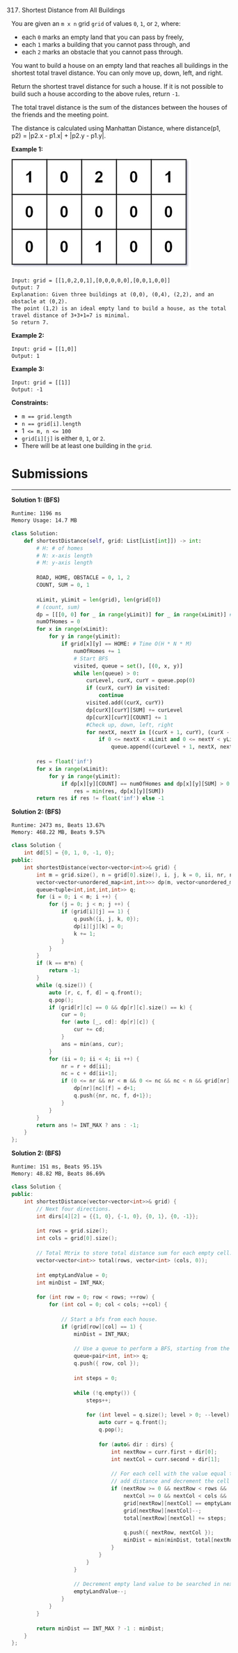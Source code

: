 317. Shortest Distance from All Buildings

You are given an `m x n` grid `grid` of values `0`, `1`, or `2`, where:

* each `0` marks an empty land that you can pass by freely,
* each `1` marks a building that you cannot pass through, and
* each `2` marks an obstacle that you cannot pass through.

You want to build a house on an empty land that reaches all buildings in the shortest total travel distance. You can only move up, down, left, and right.

Return the shortest travel distance for such a house. If it is not possible to build such a house according to the above rules, return `-1`.

The total travel distance is the sum of the distances between the houses of the friends and the meeting point.

The distance is calculated using Manhattan Distance, where distance(p1, p2) = |p2.x - p1.x| + |p2.y - p1.y|.

 

**Example 1:**

![317_buildings-grid.jpg](img/317_buildings-grid.jpg)
```
Input: grid = [[1,0,2,0,1],[0,0,0,0,0],[0,0,1,0,0]]
Output: 7
Explanation: Given three buildings at (0,0), (0,4), (2,2), and an obstacle at (0,2).
The point (1,2) is an ideal empty land to build a house, as the total travel distance of 3+3+1=7 is minimal.
So return 7.
```

**Example 2:**
```
Input: grid = [[1,0]]
Output: 1
```

**Example 3:**
```
Input: grid = [[1]]
Output: -1
```

**Constraints:**

* `m == grid.length`
* `n == grid[i].length`
* 1` <= m, n <= 100`
* `grid[i][j]` is either `0`, `1`, or `2`.
* There will be at least one building in the `grid`.

# Submissions
---
**Solution 1: (BFS)**
```
Runtime: 1196 ms
Memory Usage: 14.7 MB
```
```python
class Solution:
    def shortestDistance(self, grid: List[List[int]]) -> int:
        # H: # of homes
        # N: x-axis length
        # M: y-axis length

        ROAD, HOME, OBSTACLE = 0, 1, 2
        COUNT, SUM = 0, 1
        
        xLimit, yLimit = len(grid), len(grid[0])
        # (count, sum)
        dp = [[[0, 0] for _ in range(yLimit)] for _ in range(xLimit)] # Space O(N * M)
        numOfHomes = 0
        for x in range(xLimit):
            for y in range(yLimit):
                if grid[x][y] == HOME: # Time O(H * N * M)
                    numOfHomes += 1
                    # Start BFS
                    visited, queue = set(), [(0, x, y)]
                    while len(queue) > 0:
                        curLevel, curX, curY = queue.pop(0)
                        if (curX, curY) in visited:
                            continue
                        visited.add((curX, curY))
                        dp[curX][curY][SUM] += curLevel
                        dp[curX][curY][COUNT] += 1
                        #Check up, down, left, right
                        for nextX, nextY in [(curX + 1, curY), (curX - 1, curY), (curX, curY - 1), (curX, curY + 1)]:
                            if 0 <= nextX < xLimit and 0 <= nextY < yLimit and grid[nextX][nextY] == ROAD and (nextX, nextY) not in visited:
                                queue.append((curLevel + 1, nextX, nextY))

        res = float('inf')
        for x in range(xLimit):
            for y in range(yLimit):
                if dp[x][y][COUNT] == numOfHomes and dp[x][y][SUM] > 0:
                    res = min(res, dp[x][y][SUM])
        return res if res != float('inf') else -1
```

**Solution 2: (BFS)**
```
Runtime: 2473 ms, Beats 13.67%
Memory: 468.22 MB, Beats 9.57%
```
```c++
class Solution {
    int dd[5] = {0, 1, 0, -1, 0};
public:
    int shortestDistance(vector<vector<int>>& grid) {
        int m = grid.size(), n = grid[0].size(), i, j, k = 0, ii, nr, nc, cur, ans = INT_MAX;
        vector<vector<unordered_map<int,int>>> dp(m, vector<unordered_map<int,int>>(n));
        queue<tuple<int,int,int,int>> q;
        for (i = 0; i < m; i ++) {
            for (j = 0; j < n; j ++) {
                if (grid[i][j] == 1) {
                    q.push({i, j, k, 0});
                    dp[i][j][k] = 0;
                    k += 1;
                }
            }
        }
        if (k == m*n) {
            return -1;
        }
        while (q.size()) {
            auto [r, c, f, d] = q.front();
            q.pop();
            if (grid[r][c] == 0 && dp[r][c].size() == k) {
                cur = 0;
                for (auto [_, cd]: dp[r][c]) {
                    cur += cd;
                }
                ans = min(ans, cur);
            }
            for (ii = 0; ii < 4; ii ++) {
                nr = r + dd[ii];
                nc = c + dd[ii+1];
                if (0 <= nr && nr < m && 0 <= nc && nc < n && grid[nr][nc] == 0 && !dp[nr][nc].count(f)) {
                    dp[nr][nc][f] = d+1;
                    q.push({nr, nc, f, d+1});
                }
            }
        }
        return ans != INT_MAX ? ans : -1;
    }
};
```

**Solution 2: (BFS)**
```
Runtime: 151 ms, Beats 95.15%
Memory: 48.82 MB, Beats 86.69%
```
```c++
class Solution {
public:
    int shortestDistance(vector<vector<int>>& grid) {
        // Next four directions.
        int dirs[4][2] = {{1, 0}, {-1, 0}, {0, 1}, {0, -1}};
        
        int rows = grid.size();
        int cols = grid[0].size();
        
        // Total Mtrix to store total distance sum for each empty cell.
        vector<vector<int>> total(rows, vector<int> (cols, 0));

        int emptyLandValue = 0;
        int minDist = INT_MAX;

        for (int row = 0; row < rows; ++row) {
            for (int col = 0; col < cols; ++col) {

                // Start a bfs from each house.
                if (grid[row][col] == 1) {
                    minDist = INT_MAX;

                    // Use a queue to perform a BFS, starting from the cell located at (row, col).
                    queue<pair<int, int>> q;
                    q.push({ row, col });
                    
                    int steps = 0;

                    while (!q.empty()) {
                        steps++;

                        for (int level = q.size(); level > 0; --level) {
                            auto curr = q.front();
                            q.pop();

                            for (auto& dir : dirs) {
                                int nextRow = curr.first + dir[0];
                                int nextCol = curr.second + dir[1];

                                // For each cell with the value equal to empty land value
                                // add distance and decrement the cell value by 1.
                                if (nextRow >= 0 && nextRow < rows &&
                                    nextCol >= 0 && nextCol < cols &&
                                    grid[nextRow][nextCol] == emptyLandValue) {
                                    grid[nextRow][nextCol]--;
                                    total[nextRow][nextCol] += steps;

                                    q.push({ nextRow, nextCol });
                                    minDist = min(minDist, total[nextRow][nextCol]);
                                }
                            }
                        }
                    }

                    // Decrement empty land value to be searched in next iteration.
                    emptyLandValue--;
                }
            }
        }

        return minDist == INT_MAX ? -1 : minDist;
    }
};
```

